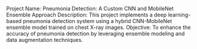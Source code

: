 Project Name: Pneumonia Detection: A Custom CNN and MobileNet Ensemble Approach
Description: This project implements a deep learning-based pneumonia detection system using a hybrid CNN-MobileNet ensemble model trained on chest X-ray images.
Objective: To enhance the accuracy of pneumonia detection by leveraging ensemble modeling and data augmentation techniques.
